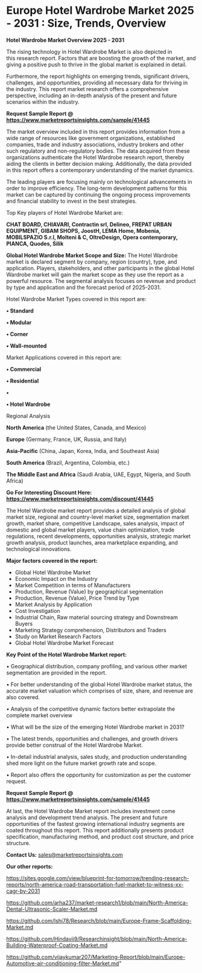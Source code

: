 # Europe Hotel Wardrobe Market 2025 - 2031 : Size, Trends, Overview

<Strong> Hotel Wardrobe Market Overview 2025 - 2031</strong>

The rising technology in Hotel Wardrobe Market is also depicted in this research report. Factors that are boosting the growth of the market, and giving a positive push to thrive in the global market is explained in detail.

Furthermore, the report highlights on emerging trends, significant drivers, challenges, and opportunities, providing all necessary data for thriving in the industry. This report market research offers a comprehensive perspective, including an in-depth analysis of the present and future scenarios within the industry.

<strong>Request Sample Report @ <a href=https://www.marketreportsinsights.com/sample/41445>https://www.marketreportsinsights.com/sample/41445</a></strong>

The market overview included in this report provides information from a wide range of resources like government organizations, established companies, trade and industry associations, industry brokers and other such regulatory and non-regulatory bodies. The data acquired from these organizations authenticate the Hotel Wardrobe research report, thereby aiding the clients in better decision making. Additionally, the data provided in this report offers a contemporary understanding of the market dynamics.

The leading players are focusing mainly on technological advancements in order to improve efficiency. The long-term development patterns for this market can be captured by continuing the ongoing process improvements and financial stability to invest in the best strategies.

Top Key players of Hotel Wardrobe Market are:

<strong>CHAT BOARD, CHIAVARI, Contractin srl, Delineo, FREPAT URBAN EQUIPMENT, GIBAM SHOPS, JoostH, LEMA Home, Mobenia, MOBILSPAZIO S.r.l, Molteni & C, OltreDesign, Opera contemporary, PIANCA, Quodes, Silik</strong>

<strong><b>Global Hotel Wardrobe Market Scope and Size:</b></strong>
The Hotel Wardrobe market is declared segment by company, region (country), type, and application. Players, stakeholders, and other participants in the global Hotel Wardrobe market will gain the market scope as they use the report as a powerful resource. The segmental analysis focuses on revenue and product by type and application and the forecast period of 2025-2031.

Hotel Wardrobe Market Types covered in this report are:

<strong>•  Standard

•  Modular

•  Corner

•  Wall-mounted</strong>

Market Applications covered in this report are:

<strong>•  Commercial

•  Residential

•  

•  Hotel Wardrobe</strong> 

Regional Analysis

<strong>North America</strong> (the United States, Canada, and Mexico)

<strong>Europe</strong> (Germany, France, UK, Russia, and Italy)

<strong>Asia-Pacific</strong> (China, Japan, Korea, India, and Southeast Asia)

<strong>South America</strong> (Brazil, Argentina, Colombia, etc.)

<strong>The Middle East and Africa</strong> (Saudi Arabia, UAE, Egypt, Nigeria, and South Africa)

<strong>Go For Interesting Discount Here: <a href=https://www.marketreportsinsights.com/discount/41445>https://www.marketreportsinsights.com/discount/41445</a></strong>

The Hotel Wardrobe market report provides a detailed analysis of global market size, regional and country-level market size, segmentation market growth, market share, competitive Landscape, sales analysis, impact of domestic and global market players, value chain optimization, trade regulations, recent developments, opportunities analysis, strategic market growth analysis, product launches, area marketplace expanding, and technological innovations.

<strong><b>Major factors covered in the report:</b></strong>
<ul>
  <li>Global Hotel Wardrobe Market </li>
  <li>Economic Impact on the Industry</li>
  <li>Market Competition in terms of Manufacturers</li>
  <li>Production, Revenue (Value) by geographical segmentation</li>
  <li>Production, Revenue (Value), Price Trend by Type</li>
  <li>Market Analysis by Application</li>
  <li>Cost Investigation</li>
  <li>Industrial Chain, Raw material sourcing strategy and Downstream Buyers</li>
  <li>Marketing Strategy comprehension, Distributors and Traders</li>
  <li>Study on Market Research Factors</li>
  <li>Global Hotel Wardrobe Market Forecast</li>
</ul>

<strong><b>Key Point of the Hotel Wardrobe Market report:</b></strong>

• Geographical distribution, company profiling, and various other market segmentation are provided in the report.

• For better understanding of the global Hotel Wardrobe market status, the accurate market valuation which comprises of size, share, and revenue are also covered.

• Analysis of the competitive dynamic factors better extrapolate the complete market overview

• What will be the size of the emerging Hotel Wardrobe market in 2031?

• The latest trends, opportunities and challenges, and growth drivers provide better construal of the Hotel Wardrobe Market.

• In-detail industrial analysis, sales study, and production understanding shed more light on the future market growth rate and scope.

• Report also offers the opportunity for customization as per the customer request.

<strong>Request Sample Report @ <a href=https://www.marketreportsinsights.com/sample/41445>https://www.marketreportsinsights.com/sample/41445</a></strong>

At last, the Hotel Wardrobe Market report includes investment come analysis and development trend analysis. The present and future opportunities of the fastest growing international industry segments are coated throughout this report. This report additionally presents product specification, manufacturing method, and product cost structure, and price structure.

<strong>Contact Us:</strong>
sales@marketreportsinsights.com

<strong>Our other reports:</strong>

<a href=https://sites.google.com/view/blueprint-for-tomorrow/trending-research-reports/north-america-road-transportation-fuel-market-to-witness-xx-cagr-by-2031>https://sites.google.com/view/blueprint-for-tomorrow/trending-research-reports/north-america-road-transportation-fuel-market-to-witness-xx-cagr-by-2031</a>

<a href=https://github.com/arha237/market-research1/blob/main/North-America-Dental-Ultrasonic-Scaler-Market.md>https://github.com/arha237/market-research1/blob/main/North-America-Dental-Ultrasonic-Scaler-Market.md</a>

<a href=https://github.com/Ishi78/Research/blob/main/Europe-Frame-Scaffolding-Market.md>https://github.com/Ishi78/Research/blob/main/Europe-Frame-Scaffolding-Market.md</a>

<a href=https://github.com/Hindavii9/Researchinsight/blob/main/North-America-Building-Waterproof-Coating-Market.md>https://github.com/Hindavii9/Researchinsight/blob/main/North-America-Building-Waterproof-Coating-Market.md</a>

<a href=https://github.com/vijaykumar207/Marketing-Report/blob/main/Europe-Automotive-air-conditioning-filter-Market.md>https://github.com/vijaykumar207/Marketing-Report/blob/main/Europe-Automotive-air-conditioning-filter-Market.md</a>"
